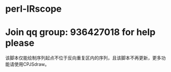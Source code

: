 # perl-IRscope
# Join qq group: 936427018 for help please

该脚本仅能绘制序列起点不位于反向重复区内的序列，且该脚本不再更新，更多功能请使用CPJSdraw。
